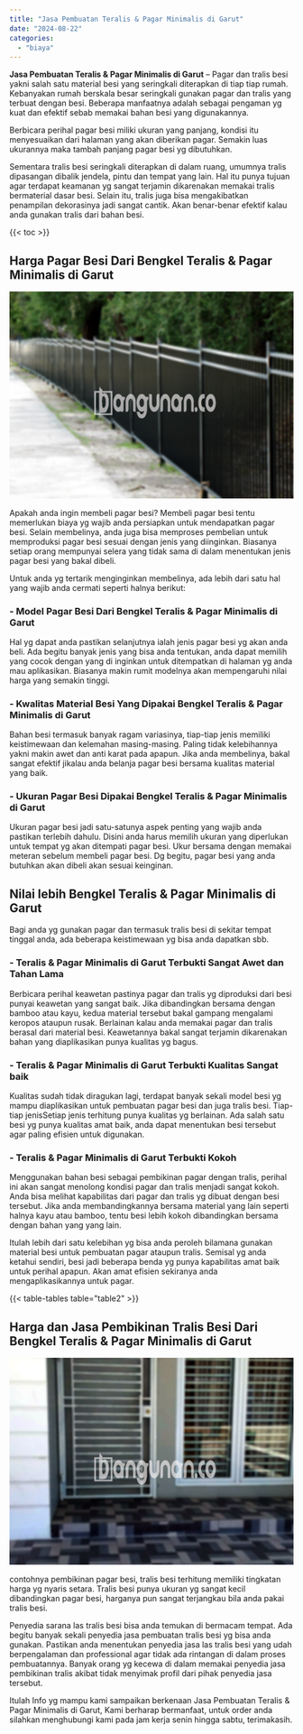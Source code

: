 ```yaml
---
title: "Jasa Pembuatan Teralis & Pagar Minimalis di Garut"
date: "2024-08-22"
categories: 
  - "biaya"
---
```


**Jasa Pembuatan Teralis & Pagar Minimalis di Garut** – Pagar dan tralis besi yakni salah satu material besi yang seringkali diterapkan di tiap tiap rumah. Kebanyakan rumah berskala besar seringkali gunakan pagar dan tralis yang terbuat dengan besi. Beberapa manfaatnya adalah sebagai pengaman yg kuat dan efektif sebab memakai bahan besi yang digunakannya.

Berbicara perihal pagar besi miliki ukuran yang panjang, kondisi itu menyesuaikan dari halaman yang akan diberikan pagar. Semakin luas ukurannya maka tambah panjang pagar besi yg dibutuhkan.

Sementara tralis besi seringkali diterapkan di dalam ruang, umumnya tralis dipasangan dibalik jendela, pintu dan tempat yang lain. Hal itu punya tujuan agar terdapat keamanan yg sangat terjamin dikarenakan memakai tralis bermaterial dasar besi. Selain itu, tralis juga bisa mengakibatkan penampilan dekorasinya jadi sangat cantik. Akan benar-benar efektif kalau anda gunakan tralis dari bahan besi.

{{< toc >}}

## Harga Pagar Besi Dari Bengkel Teralis & Pagar Minimalis di Garut

![Jasa Pembuatan Teralis & Pagar Minimalis di Garut](/images/pagar-minimalis-murah-64.png)

Apakah anda ingin membeli pagar besi? Membeli pagar besi tentu memerlukan biaya yg wajib anda persiapkan untuk mendapatkan pagar besi. Selain membelinya, anda juga bisa memproses pembelian untuk memproduksi pagar besi sesuai dengan jenis yang diinginkan. Biasanya setiap orang mempunyai selera yang tidak sama di dalam menentukan jenis pagar besi yang bakal dibeli.

Untuk anda yg tertarik menginginkan membelinya, ada lebih dari satu hal yang wajib anda cermati seperti halnya berikut:
### \- Model Pagar Besi Dari Bengkel Teralis & Pagar Minimalis di Garut

Hal yg dapat anda pastikan selanjutnya ialah jenis pagar besi yg akan anda beli. Ada begitu banyak jenis yang bisa anda tentukan, anda dapat memilih yang cocok dengan yang di inginkan untuk ditempatkan di halaman yg anda mau aplikasikan. Biasanya makin rumit modelnya akan mempengaruhi nilai harga yang semakin tinggi.

### \- Kwalitas Material Besi Yang Dipakai Bengkel Teralis & Pagar Minimalis di Garut

Bahan besi termasuk banyak ragam variasinya, tiap-tiap jenis memiliki keistimewaan dan kelemahan masing-masing. Paling tidak kelebihannya yakni makin awet dan anti karat pada apapun. Jika anda membelinya, bakal sangat efektif jikalau anda belanja pagar besi bersama kualitas material yang baik.

### \- Ukuran Pagar Besi Dipakai Bengkel Teralis & Pagar Minimalis di Garut

Ukuran pagar besi jadi satu-satunya aspek penting yang wajib anda pastikan terlebih dahulu. Disini anda harus memilih ukuran yang diperlukan untuk tempat yg akan ditempati pagar besi. Ukur bersama dengan memakai meteran sebelum membeli pagar besi. Dg begitu, pagar besi yang anda butuhkan akan dibeli akan sesuai keinginan.

## Nilai lebih Bengkel Teralis & Pagar Minimalis di Garut

Bagi anda yg gunakan pagar dan termasuk tralis besi di sekitar tempat tinggal anda, ada beberapa keistimewaan yg bisa anda dapatkan sbb.

### \- Teralis & Pagar Minimalis di Garut Terbukti Sangat Awet dan Tahan Lama

Berbicara perihal keawetan pastinya pagar dan tralis yg diproduksi dari besi punyai keawetan yang sangat baik. Jika dibandingkan bersama dengan bamboo atau kayu, kedua material tersebut bakal gampang mengalami keropos ataupun rusak. Berlainan kalau anda memakai pagar dan tralis berasal dari material besi. Keawetannya bakal sangat terjamin dikarenakan bahan yang diaplikasikan punya kualitas yg bagus.

### \- Teralis & Pagar Minimalis di Garut Terbukti Kualitas Sangat baik

Kualitas sudah tidak diragukan lagi, terdapat banyak sekali model besi yg mampu diaplikasikan untuk pembuatan pagar besi dan juga tralis besi. Tiap-tiap jenisSetiap jenis terhitung punya kualitas yg berlainan. Ada salah satu besi yg punya kualitas amat baik, anda dapat menentukan besi tersebut agar paling efisien untuk digunakan.

### \- Teralis & Pagar Minimalis di Garut Terbukti Kokoh

Menggunakan bahan besi sebagai pembikinan pagar dengan tralis, perihal ini akan sangat menolong kondisi pagar dan tralis menjadi sangat kokoh. Anda bisa melihat kapabilitas dari pagar dan tralis yg dibuat dengan besi tersebut. Jika anda membandingkannya bersama material yang lain seperti halnya kayu atau bamboo, tentu besi lebih kokoh dibandingkan bersama dengan bahan yang yang lain.

Itulah lebih dari satu kelebihan yg bisa anda peroleh bilamana gunakan material besi untuk pembuatan pagar ataupun tralis. Semisal yg anda ketahui sendiri, besi jadi beberapa benda yg punya kapabilitas amat baik untuk perihal apapun. Akan amat efisien sekiranya anda mengaplikasikannya untuk pagar.

{{< table-tables table="table2" >}}

## Harga dan Jasa Pembikinan Tralis Besi Dari Bengkel Teralis & Pagar Minimalis di Garut

![Jasa Pembuatan Teralis & Pagar Minimalis di Garut](/images/teralis-minimalis-murah-09.png)

contohnya pembikinan pagar besi, tralis besi terhitung memiliki tingkatan harga yg nyaris setara. Tralis besi punya ukuran yg sangat kecil dibandingkan pagar besi, harganya pun sangat terjangkau bila anda pakai tralis besi.

Penyedia sarana las tralis besi bisa anda temukan di bermacam tempat. Ada begitu banyak sekali penyedia jasa pembuatan tralis besi yg bisa anda gunakan. Pastikan anda menentukan penyedia jasa las tralis besi yang udah berpengalaman dan professional agar tidak ada rintangan di dalam proses pembuatannya. Banyak orang yg kecewa di dalam memakai penyedia jasa pembikinan tralis akibat tidak menyimak profil dari pihak penyedia jasa tersebut.

Itulah Info yg mampu kami sampaikan berkenaan Jasa Pembuatan Teralis & Pagar Minimalis di Garut, Kami berharap bermanfaat, untuk order anda silahkan menghubungi kami pada jam kerja senin hingga sabtu, terimakasih.
